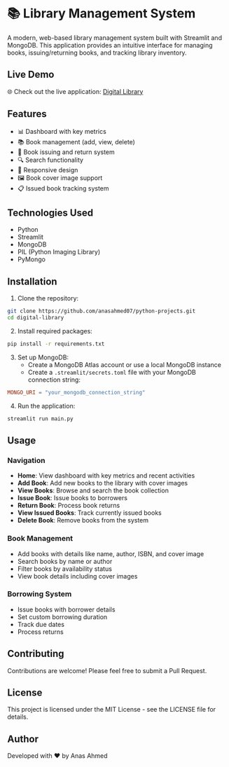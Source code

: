 # 📚 Library Management System

A modern, web-based library management system built with Streamlit and MongoDB. This application provides an intuitive interface for managing books, issuing/returning books, and tracking library inventory.

## Live Demo

🌐 Check out the live application: [Digital Library](https://digital-library.streamlit.app)

## Features

- 📊 Dashboard with key metrics
- 📚 Book management (add, view, delete)
- 📖 Book issuing and return system
- 🔍 Search functionality
- 📱 Responsive design
- 🖼️ Book cover image support
- 📋 Issued book tracking system

## Technologies Used

- Python
- Streamlit
- MongoDB
- PIL (Python Imaging Library)
- PyMongo

## Installation

1. Clone the repository:
```bash
git clone https://github.com/anasahmed07/python-projects.git
cd digital-library
```

2. Install required packages:
```bash
pip install -r requirements.txt
```

3. Set up MongoDB:
   - Create a MongoDB Atlas account or use a local MongoDB instance
   - Create a `.streamlit/secrets.toml` file with your MongoDB connection string:
```toml
MONGO_URI = "your_mongodb_connection_string"
```

4. Run the application:
```bash
streamlit run main.py
```

## Usage

### Navigation
- **Home**: View dashboard with key metrics and recent activities
- **Add Book**: Add new books to the library with cover images
- **View Books**: Browse and search the book collection
- **Issue Book**: Issue books to borrowers
- **Return Book**: Process book returns
- **View Issued Books**: Track currently issued books
- **Delete Book**: Remove books from the system

### Book Management
- Add books with details like name, author, ISBN, and cover image
- Search books by name or author
- Filter books by availability status
- View book details including cover images

### Borrowing System
- Issue books with borrower details
- Set custom borrowing duration
- Track due dates
- Process returns

## Contributing

Contributions are welcome! Please feel free to submit a Pull Request.

## License

This project is licensed under the MIT License - see the LICENSE file for details.

## Author

Developed with ❤️ by Anas Ahmed
